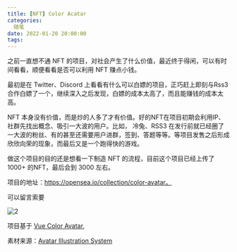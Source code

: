 ```yaml
---
title: [NFT] Color Acatar
categories:
  随笔
date: 2022-01-20 20:00:00
tags:
---
```



之前一直想不通 NFT 的项目，对社会产生了什么价值，最近终于得闲，可以有时间看看，顺便看看是否可以利用 NFT 赚点小钱。



最初是在 Twitter、Discord 上看看有什么可以白嫖的项目，正巧赶上即刻与Rss3合作白嫖了一个，继续深入之后发现，白嫖的成本太高了，而且能赚钱的成本太高。



NFT 本身没有价值，而是炒的人多了才有价值。好的NFT在项目初期会利用IP、社群先找出概念、吸引一大波的用户。比如， 冷兔、RSS3 在发行前就已经圈了一大波的粉丝、有的甚至还需要用户进群，签到、答题等等。等项目发售之后形成欣欣向荣的现象，而最后又是一个跑得快的游戏。



做这个项目的目的还是想看一下制造 NFT 的流程，目前这个项目已经上传了 1000+ 的NFT，最后会到 3000 左右。

项目的地址：https://opensea.io/collection/color-avatar。

可以留言索要



![2](https://pics.naaln.com/blog/2022-01-20-f43843.png)

项目基于 [Vue Color Avatar](https://github.com/Codennnn/vue-color-avatar),

素材来源：[Avatar Illustration System](https://www.figma.com/community/file/829741575478342595)